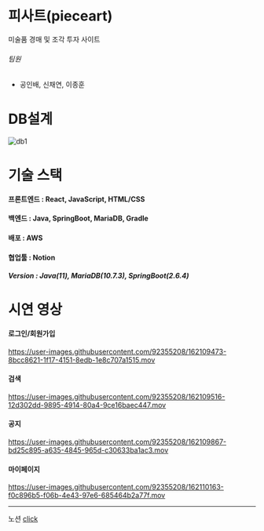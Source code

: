 # 피사트(pieceart)
미술품 경매 및 조각 투자 사이트

###### 팀원
- 공인배, 신채연, 이종훈

# DB설계
![db1](https://user-images.githubusercontent.com/92355208/162105107-8c0b301d-45a1-47e0-92c2-531716f39237.png)

# 기술 스택

#### 프론트엔드 : React, JavaScript, HTML/CSS

#### 백엔드 : Java, SpringBoot, MariaDB, Gradle

#### 배포 : AWS

#### 협업툴 : Notion

##### Version : Java(11), MariaDB(10.7.3), SpringBoot(2.6.4)

# 시연 영상

#### 로그인/회원가입


https://user-images.githubusercontent.com/92355208/162109473-8bcc8621-1f17-4151-8edb-1e8c707a1515.mov


#### 검색


https://user-images.githubusercontent.com/92355208/162109516-12d302dd-9895-4914-80a4-9ce16baec447.mov


#### 공지


https://user-images.githubusercontent.com/92355208/162109867-bd25c895-a635-4845-965d-c30633ba1ac3.mov


#### 마이페이지


https://user-images.githubusercontent.com/92355208/162110163-f0c896b5-f06b-4e43-97e6-685464b2a77f.mov


---------------------
노션
[click](https://www.notion.so/289423afa96043ee89ed453b8db0755c)

